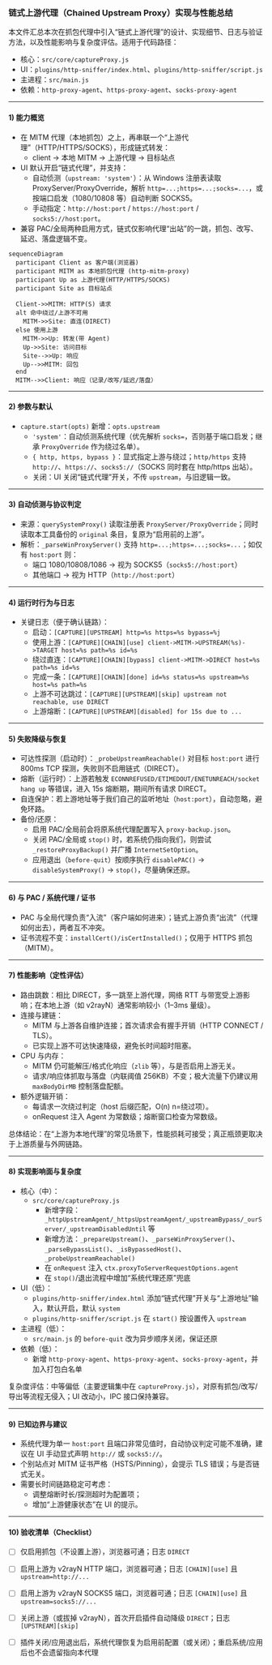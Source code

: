 ### 链式上游代理（Chained Upstream Proxy）实现与性能总结

本文件汇总本次在抓包代理中引入“链式上游代理”的设计、实现细节、日志与验证方法，以及性能影响与复杂度评估。适用于代码路径：
- 核心：`src/core/captureProxy.js`
- UI：`plugins/http-sniffer/index.html`、`plugins/http-sniffer/script.js`
- 主进程：`src/main.js`
- 依赖：`http-proxy-agent`、`https-proxy-agent`、`socks-proxy-agent`

---

#### 1) 能力概览
- 在 MITM 代理（本地抓包）之上，再串联一个“上游代理”（HTTP/HTTPS/SOCKS），形成链式转发：
  - client → 本地 MITM → 上游代理 → 目标站点
- UI 默认开启“链式代理”，并支持：
  - 自动侦测（`upstream: 'system'`）：从 Windows 注册表读取 ProxyServer/ProxyOverride，解析 `http=...;https=...;socks=...`，或按端口启发（1080/10808 等）自动判断 SOCKS5。
  - 手动指定：`http://host:port` / `https://host:port` / `socks5://host:port`。
- 兼容 PAC/全局两种启用方式，链式仅影响代理“出站”的一跳，抓包、改写、延迟、落盘逻辑不变。

```mermaid
sequenceDiagram
  participant Client as 客户端(浏览器)
  participant MITM as 本地抓包代理 (http-mitm-proxy)
  participant Up as 上游代理(HTTP/HTTPS/SOCKS)
  participant Site as 目标站点

  Client->>MITM: HTTP(S) 请求
  alt 命中绕过/上游不可用
    MITM->>Site: 直连(DIRECT)
  else 使用上游
    MITM->>Up: 转发(带 Agent)
    Up->>Site: 访问目标
    Site-->>Up: 响应
    Up-->>MITM: 回包
  end
  MITM-->>Client: 响应（记录/改写/延迟/落盘）
```

---

#### 2) 参数与默认
- `capture.start(opts)` 新增：`opts.upstream`
  - `'system'`：自动侦测系统代理（优先解析 `socks=`，否则基于端口启发；继承 `ProxyOverride` 作为绕过名单）。
  - `{ http, https, bypass }`：显式指定上游与绕过；`http/https` 支持 `http://`、`https://`、`socks5://`（SOCKS 同时套在 http/https 出站）。
  - 关闭：UI 关闭“链式代理”开关，不传 `upstream`，与旧逻辑一致。

---

#### 3) 自动侦测与协议判定
- 来源：`querySystemProxy()` 读取注册表 `ProxyServer/ProxyOverride`；同时读取本工具备份的 `original` 条目，复原为“启用前的上游”。
- 解析：`_parseWinProxyServer()` 支持 `http=...;https=...;socks=...`；如仅有 `host:port` 则：
  - 端口 1080/10808/1086 → 视为 SOCKS5（`socks5://host:port`）
  - 其他端口 → 视为 HTTP（`http://host:port`）

---

#### 4) 运行时行为与日志
- 关键日志（便于确认链路）：
  - 启动：`[CAPTURE][UPSTREAM] http=%s https=%s bypass=%j`
  - 使用上游：`[CAPTURE][CHAIN][use] client->MITM->UPSTREAM(%s)->TARGET host=%s path=%s id=%s`
  - 绕过直连：`[CAPTURE][CHAIN][bypass] client->MITM->DIRECT host=%s path=%s id=%s`
  - 完成一条：`[CAPTURE][CHAIN][done] id=%s status=%s upstream=%s host=%s path=%s`
  - 上游不可达跳过：`[CAPTURE][UPSTREAM][skip] upstream not reachable, use DIRECT`
  - 上游熔断：`[CAPTURE][UPSTREAM][disabled] for 15s due to ...`

---

#### 5) 失败降级与恢复
- 可达性探测（启动时）：`_probeUpstreamReachable()` 对目标 `host:port` 进行 800ms TCP 探测，失败则不启用链式（DIRECT）。
- 熔断（运行时）：上游若触发 `ECONNREFUSED/ETIMEDOUT/ENETUNREACH/socket hang up` 等错误，进入 15s 熔断期，期间所有请求 DIRECT。
- 自连保护：若上游地址等于我们自己的监听地址（`host:port`），自动忽略，避免环路。
- 备份/还原：
  - 启用 PAC/全局前会将原系统代理配置写入 `proxy-backup.json`。
  - 关闭 PAC/全局或 `stop()` 时，若系统仍指向我们，则尝试 `_restoreProxyBackup()` 并广播 `InternetSetOption`。
  - 应用退出（`before-quit`）按顺序执行 `disablePAC()` → `disableSystemProxy()` → `stop()`，尽量确保还原。

---

#### 6) 与 PAC / 系统代理 / 证书
- PAC 与全局代理负责“入流”（客户端如何进来）；链式上游负责“出流”（代理如何出去），两者互不冲突。
- 证书流程不变：`installCert()/isCertInstalled()`；仅用于 HTTPS 抓包（MITM）。

---

#### 7) 性能影响（定性评估）
- 路由跳数：相比 DIRECT，多一跳至上游代理，网络 RTT 与带宽受上游影响；在本地上游（如 v2rayN）通常影响较小（1–3ms 量级）。
- 连接与建链：
  - MITM 与上游各自维护连接；首次请求会有握手开销（HTTP CONNECT / TLS）。
  - 已实现上游不可达快速降级，避免长时间超时阻塞。
- CPU 与内存：
  - MITM 仍可能解压/格式化响应（`zlib` 等），与是否启用上游无关。
  - 请求/响应体抓取与落盘（内联阈值 256KB）不变；极大流量下仍建议用 `maxBodyDirMB` 控制落盘配额。
- 额外逻辑开销：
  - 每请求一次绕过判定（host 后缀匹配，O(n) n=绕过项）。
  - onRequest 注入 Agent 为常数级；熔断窗口检查为常数级。

总体结论：在“上游为本地代理”的常见场景下，性能损耗可接受；真正瓶颈更取决于上游质量与外网链路。

---

#### 8) 实现影响面与复杂度
- 核心（中）：
  - `src/core/captureProxy.js`
    - 新增字段：`_httpUpstreamAgent/_httpsUpstreamAgent/_upstreamBypass/_ourServer/_upstreamDisabledUntil` 等
    - 新增方法：`_prepareUpstream()`、`_parseWinProxyServer()`、`_parseBypassList()`、`_isBypassedHost()`、`_probeUpstreamReachable()`
    - 在 `onRequest` 注入 `ctx.proxyToServerRequestOptions.agent`
    - 在 `stop()`/退出流程中增加“系统代理还原”兜底
- UI（低）：
  - `plugins/http-sniffer/index.html` 添加“链式代理”开关与“上游地址”输入，默认开启，默认 `system`
  - `plugins/http-sniffer/script.js` 在 `start()` 按设置传入 `upstream`
- 主进程（低）：
  - `src/main.js` 的 `before-quit` 改为异步顺序关闭，保证还原
- 依赖（低）：
  - 新增 `http-proxy-agent`、`https-proxy-agent`、`socks-proxy-agent`，并加入打包白名单

复杂度评估：中等偏低（主要逻辑集中在 `captureProxy.js`），对原有抓包/改写/导出等流程无侵入；UI 改动小，IPC 接口保持兼容。

---

#### 9) 已知边界与建议
- 系统代理为单一 `host:port` 且端口非常见值时，自动协议判定可能不准确，建议在 UI 手动显式声明 `http://` 或 `socks5://`。
- 个别站点对 MITM 证书严格（HSTS/Pinning），会提示 TLS 错误；与是否链式无关。
- 需要长时间链路稳定可考虑：
  - 调整熔断时长/探测超时为配置项；
  - 增加“上游健康状态”在 UI 的提示。

---

#### 10) 验收清单（Checklist）
- [ ] 仅启用抓包（不设置上游），浏览器可通；日志 `DIRECT`
- [ ] 启用上游为 v2rayN HTTP 端口，浏览器可通；日志 `[CHAIN][use]` 且 `upstream=http://...`
- [ ] 启用上游为 v2rayN SOCKS5 端口，浏览器可通；日志 `[CHAIN][use]` 且 `upstream=socks5://...`
- [ ] 关闭上游（或拔掉 v2rayN），首次开启插件自动降级 `DIRECT`；日志 `[UPSTREAM][skip]`
- [ ] 插件关闭/应用退出后，系统代理恢复为启用前配置（或关闭）；重启系统/应用后也不会遗留指向本代理


